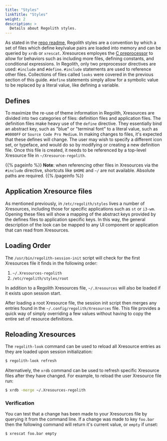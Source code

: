 ```yaml
---
title: "Styles"
linkTitle: "Styles"
weight: 2
description: >
  Details about Regolith styles.
---
```


As stated in the [repo readme](https://github.com/regolith-linux/regolith-styles), Regolith styles are a convention by which a set of files which define key/value pairs are loaded into memory and can be queried by `xrdb` or `xrescat`.  Xresources employes the [C preprocessor](https://en.wikipedia.org/wiki/C_preprocessor) to allow for behaviors such as including more files, defining constants, and conditional expressions.  In Regolith, only two preprocessor directives are used: `#include` and `#define`.  `#include` statements are used to reference other files.  Collections of files called `looks` were covered in the previous section of this guide.  `#define` statements simply allow for a symbolic value to be replaced by a literal value, like defining a variable.

## Defines

To maximize the re-use of theme information in Regolith, Xresources are divided into two categories of files: definition files and application files.  The definition files make heavy use of the `define` directive.  They essentially bind an abstract key, such as "blue" or "terminal font" to a literal value, such as `#0000FF` or `Source Code Pro Medium`.  In making changes to files, it's expected that these defines will change.  The user may wish to specify a different icon set, or typeface, and would do so by modifying or creating a new definition file.  Once this file is created, it needs to be referenced by a top-level Xresource file in `~/Xresource-regolith`. 

{{% pageinfo %}}
<b>Note</b>: when referencing other files in Xresources via the `#include` directive, shortcuts like `$HOME` and `~/` are not available.  Absolute paths are required.
{{% /pageinfo %}}

## Application Xresource files

As mentioned previously, in `/etc/regolith/styles` lives a number of Xresources, including those for specific applications such as `st` or `i3-wm`.  Opening these files will show a mapping of the abstract keys provided by the defines files to application specific keys.  In this way, the general description of the look can be mapped to any UI component or application that can read from Xresources.

## Loading Order

The `/usr/bin/regolith-session-init` script will check for the first Xresources file it finds in the following order:
1. `~/.Xresources-regolith`
2. `/etc/regolith/styles/root`

In addition to a Regolith Xresources file, `~/.Xresources` will also be loaded if it exists upon session start.

After loading a root Xresource file, the session init script then merges any entries found in the `~/.config/regolith/Xresources` file.  This file provides a quick way of simply overriding a few values without having to copy the entire set of resource definitions.

## Reloading Xresources

The `regolith-look` command can be used to reload all Xresource entries as they are loaded upon session initialization:
```bash
$ regolith-look refresh
```

Alternatively, the `xrdb` command can be used to refresh specific Xresource files after they have changed.  For example, to reload the user Xresource file run:
```bash
$ xrdb -merge ~/.Xresources-regolith
```

### Verification

You can test that a change has been made to your Xresources file by querying it from the command line.  If a change was made to key `foo.bar` then the following command will return it's current value, or `empty` if unset:
```bash
$ xrescat foo.bar empty
```

